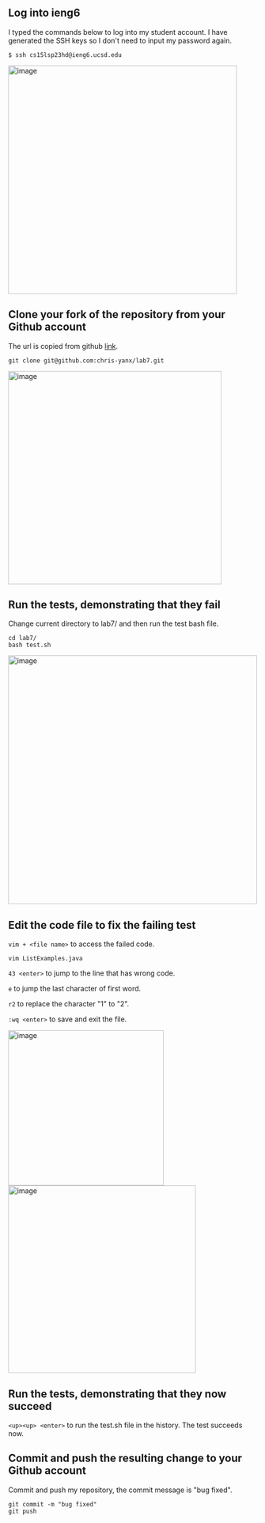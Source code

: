 ## Log into ieng6

I typed the commands below to log into my student account. I have generated the SSH keys so I don't need to input my password again.

```
$ ssh cs15lsp23hd@ieng6.ucsd.edu
```

<img width="462" alt="image" src="https://github.com/chris-yanx/cse15l-lab-reports/assets/77228505/3fe886d8-28b3-422c-9881-7411fc9ba174">


## Clone your fork of the repository from your Github account

The url is copied from github [link](https://github.com/chris-yanx/lab7).

```
git clone git@github.com:chris-yanx/lab7.git
```

<img width="431" alt="image" src="https://github.com/chris-yanx/cse15l-lab-reports/assets/77228505/4bc17566-c628-41e1-b0f6-2c3d93d52b5e">


## Run the tests, demonstrating that they fail

Change current directory to lab7/ and then run the test bash file.

```
cd lab7/
bash test.sh
```

<img width="503" alt="image" src="https://github.com/chris-yanx/cse15l-lab-reports/assets/77228505/cde455af-a494-4455-a41f-e56caf1cc405">


## Edit the code file to fix the failing test

`vim + <file name>` to access the failed code.

```
vim ListExamples.java
```

`43 <enter>` to jump to the line that has wrong code.

`e` to jump the last character of first word.

`r2` to replace the character "1" to "2".

`:wq <enter>` to save and exit the file.

<img width="314" alt="image" src="https://github.com/chris-yanx/cse15l-lab-reports/assets/77228505/be7c0485-9212-47c1-8a23-3b615fe5d7e1">

<img width="379" alt="image" src="https://github.com/chris-yanx/cse15l-lab-reports/assets/77228505/baf35ec5-b858-47ab-8216-a4ebd7d5a283">



## Run the tests, demonstrating that they now succeed

`<up><up> <enter>` to run the test.sh file in the history. The test succeeds now.


## Commit and push the resulting change to your Github account

Commit and push my repository, the commit message is "bug fixed".

```
git commit -m "bug fixed"
git push
```
